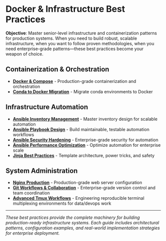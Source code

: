 # Docker & Infrastructure Best Practices

**Objective**: Master senior-level infrastructure and containerization patterns for production systems. When you need to build robust, scalable infrastructure, when you want to follow proven methodologies, when you need enterprise-grade patterns—these best practices become your weapon of choice.

## Containerization & Orchestration

- **[Docker & Compose](docker-and-compose.md)** - Production-grade containerization and orchestration
- **[Conda to Docker Migration](conda-to-docker-migration.md)** - Migrate conda environments to Docker

## Infrastructure Automation

- **[Ansible Inventory Management](ansible-inventory-management.md)** - Master inventory design for scalable automation
- **[Ansible Playbook Design](ansible-playbook-design.md)** - Build maintainable, testable automation workflows
- **[Ansible Security Hardening](ansible-security-hardening.md)** - Enterprise-grade security for automation
- **[Ansible Performance Optimization](ansible-performance-optimization.md)** - Optimize automation for enterprise scale
- **[Jinja Best Practices](jinja-best-practices.md)** - Template architecture, power tricks, and safety

## System Administration

- **[Nginx Production](nginx-production.md)** - Production-grade web server configuration
- **[Git Workflows & Collaboration](git-workflows-collaboration.md)** - Enterprise-grade version control and team coordination
- **[Advanced Tmux Workflows](tmux-advanced.md)** - Engineering reproducible terminal multiplexing environments for data/devops work

---

*These best practices provide the complete machinery for building production-ready infrastructure systems. Each guide includes architectural patterns, configuration examples, and real-world implementation strategies for enterprise deployment.*
